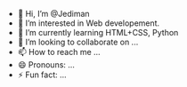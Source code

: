 - 👋 Hi, I’m @Jediman
- 👀 I’m interested in Web developement.
- 🌱 I’m currently learning HTML+CSS, Python
- 💞️ I’m looking to collaborate on ...
- 📫 How to reach me ...
- 😄 Pronouns: ...
- ⚡ Fun fact: ...

<!---
Jediman42/Jediman42 is a ✨ special ✨ repository because its `README.md` (this file) appears on your GitHub profile.
You can click the Preview link to take a look at your changes.
--->
